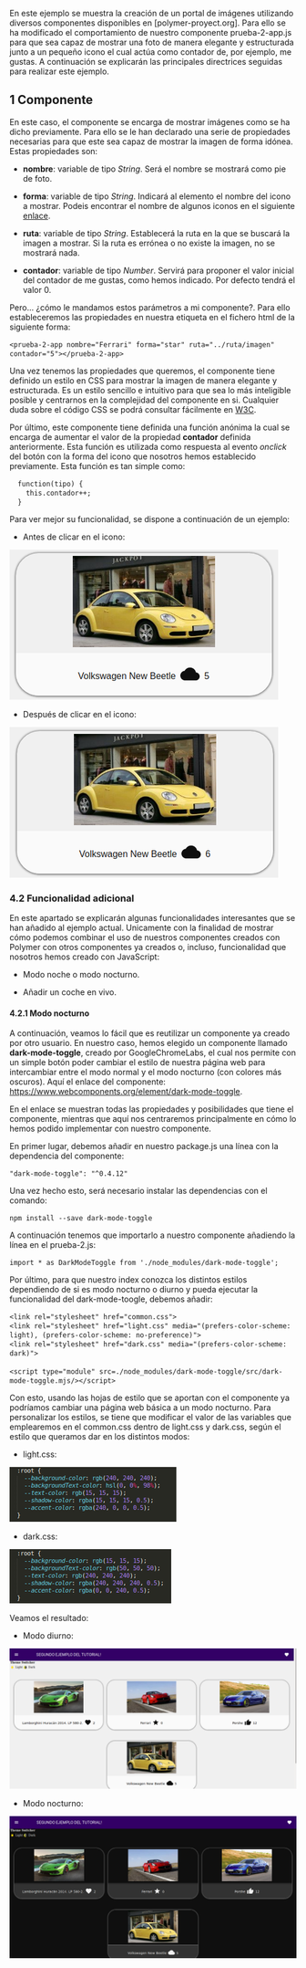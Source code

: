 
En este ejemplo se muestra la creación de un portal de imágenes utilizando diversos componentes disponibles en [polymer-proyect.org]. Para ello se ha modificado el comportamiento de nuestro componente prueba-2-app.js para que sea capaz de mostrar una foto de manera elegante y estructurada junto a un pequeño icono el cual actúa como contador de, por ejemplo, me gustas. A continuación se explicarán las principales directrices seguidas para realizar este ejemplo.

## 1 Componente

En este caso, el componente se encarga de mostrar imágenes como se ha dicho previamente. Para ello se le han declarado una serie de propiedades necesarias para que este sea capaz de mostrar la imagen de forma idónea. Estas propiedades son:

* **nombre**: variable de tipo *String*. Será el nombre se mostrará como pie de foto.

* **forma**: variable de tipo *String*. Indicará al elemento el nombre del icono a mostrar. Podeis encontrar el nombre de algunos iconos en el siguiente [enlace].

[enlace]:https://www.webcomponents.org/element/@polymer/iron-icons/demo/demo/index.html

* **ruta**: variable de tipo *String*. Establecerá la ruta en la que se buscará la imagen a mostrar. Si la ruta es errónea o no existe la imagen, no se mostrará nada.

* **contador**: variable de tipo *Number*. Servirá para proponer el valor inicial del contador de me gustas, como hemos indicado. Por defecto tendrá el valor 0.

Pero... ¿cómo le mandamos estos parámetros a mi componente?. Para ello estableceremos las propiedades en nuestra etiqueta en el fichero html de la siguiente forma:
```
<prueba-2-app nombre="Ferrari" forma="star" ruta="../ruta/imagen" contador="5"></prueba-2-app>
```

Una vez tenemos las propiedades que queremos, el componente tiene definido un estilo en CSS para mostrar la imagen de manera elegante y estructurada. Es un estilo sencillo e intuitivo para que sea lo más inteligible posible y centrarnos en la complejidad del componente en si. Cualquier duda sobre el código CSS se podrá consultar fácilmente en [W3C].

[W3C]:https://www.w3schools.com/css/

Por último, este componente tiene definida una función anónima la cual se encarga de aumentar el valor de la propiedad **contador** definida anteriormente. Esta función es utilizada como respuesta al evento *onclick* del botón con la forma del icono que nosotros hemos establecido previamente. Esta función es tan simple como:
```
  function(tipo) {
    this.contador++;
  }
```
Para ver mejor su funcionalidad, se dispone a continuación de un ejemplo:
* Antes de clicar en el icono:

!["Nuestro primer componente"](images/click1.png "Antes de clicar")

* Después de clicar en el icono:

!["Nuestro primer componente"](images/click2.png "Después de clicar")

### 4.2 Funcionalidad adicional

En este apartado se explicarán algunas funcionalidades interesantes que se han añadido al ejemplo actual. Unicamente con la finalidad de mostrar cómo podemos combinar el uso de nuestros componentes creados con Polymer con otros componentes ya creados o, incluso, funcionalidad que nosotros hemos creado con JavaScript:

* Modo noche o modo nocturno.

* Añadir un coche en vivo.

#### 4.2.1 Modo nocturno

A continuación, veamos lo fácil que es reutilizar un componente ya creado por otro usuario. En nuestro caso, hemos elegido un componente llamado **dark-mode-toggle**, creado por GoogleChromeLabs, el cual nos permite con un simple botón poder cambiar el estilo de nuestra página web para intercambiar entre el modo normal y el modo nocturno (con colores más oscuros). Aquí el enlace del componente: https://www.webcomponents.org/element/dark-mode-toggle.

En el enlace se muestran todas las propiedades y posibilidades que tiene el componente, mientras que aquí nos centraremos principalmente en cómo lo hemos podido implementar con nuestro componente.

En primer lugar, debemos añadir en nuestro package.js una línea con la dependencia del componente:
```
"dark-mode-toggle": "^0.4.12"
```
Una vez hecho esto, será necesario instalar las dependencias con el comando:
```
npm install --save dark-mode-toggle
```
A continuación tenemos que importarlo a nuestro componente añadiendo la línea en el prueba-2.js:
```
import * as DarkModeToggle from './node_modules/dark-mode-toggle';
```
Por último, para que nuestro index conozca los distintos estilos dependiendo de si es modo nocturno o diurno y pueda ejecutar la funcionalidad del dark-mode-toogle, debemos añadir:
```
<link rel="stylesheet" href="common.css">
<link rel="stylesheet" href="light.css" media="(prefers-color-scheme: light), (prefers-color-scheme: no-preference)">
<link rel="stylesheet" href="dark.css" media="(prefers-color-scheme: dark)">
    
<script type="module" src=./node_modules/dark-mode-toggle/src/dark-mode-toggle.mjs/></script>
```
Con esto, usando las hojas de estilo que se aportan con el componente ya podríamos cambiar una página web básica a un modo nocturno. Para personalizar los estilos, se tiene que modificar el valor de las variables que emplearemos en el common.css dentro de light.css y dark.css, según el estilo que queramos dar en los distintos modos:

* light.css:

!["Nuestro primer componente"](images/lightstyle.png "Modo diurno")

* dark.css:

!["Nuestro primer componente"](images/darkstyle.png "Modo nocturno")

Veamos el resultado:
* Modo diurno:

!["Nuestro primer componente"](images/modo_diurno.png "Modo diurno")

* Modo nocturno:

!["Nuestro primer componente"](images/modo_nocturno.png "Modo nocturno")


